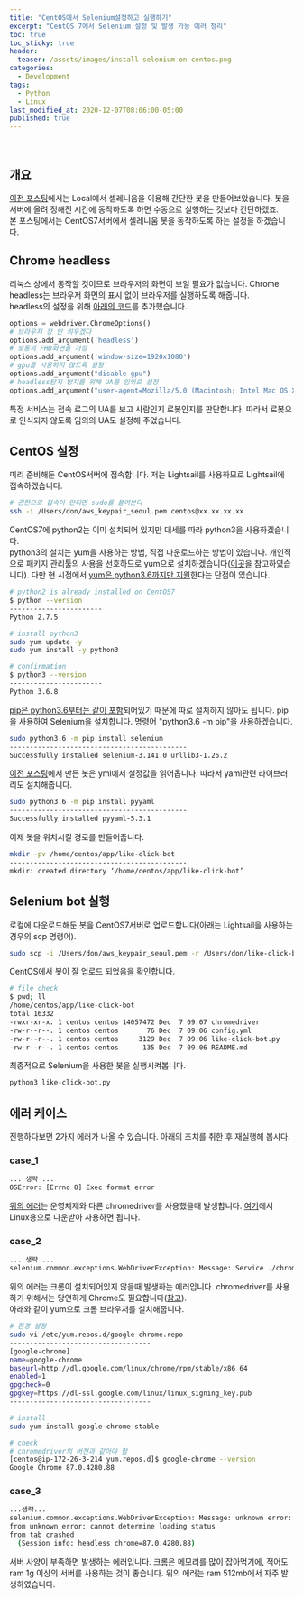 ```yaml
---
title: "CentOS에서 Selenium설정하고 실행하기"
excerpt: "CentOS 7에서 Selenium 설정 및 발생 가능 에러 정리"
toc: true
toc_sticky: true
header:
  teaser: /assets/images/install-selenium-on-centos.png
categories:
  - Development 
tags:
  - Python
  - Linux
last_modified_at: 2020-12-07T08:06:00-05:00
published: true
---
```

<script src="https://ads-partners.coupang.com/g.js"></script>
<script>
	new PartnersCoupang.G({ id:368772 });
</script>  
<br>

## 개요
[이전 포스팅](https://donggyuu.github.io/development/like-click-bot)에서는 Local에서 셀레니움을 이용해 간단한 봇을 만들어보았습니다. 봇을 서버에 올려 정해진 시간에 동작하도록 하면 수동으로 실행하는 것보다 간단하겠죠.   
본 포스팅에서는 CentOS7서버에서 셀레니움 봇을 동작하도록 하는 설정을 하겠습니다.

## Chrome headless
리눅스 상에서 동작할 것이므로 브라우저의 화면이 보일 필요가 없습니다. Chrome headless는 브라우저 화면의 표시 없이 브라우저를 실행하도록 해줍니다.   
headless의 설정을 위해 [아래의 코드](https://github.com/donggyuu/like-click-bot/blob/master/like-click-bot.py#L70)를 추가했습니다.   
```python
options = webdriver.ChromeOptions()
# 브라우저 창 안 띄우겠다
options.add_argument('headless')
# 보통의 FHD화면을 가정
options.add_argument('window-size=1920x1080')
# gpu를 사용하지 않도록 설정
options.add_argument("disable-gpu")
# headless탐지 방지를 위해 UA를 임의로 설정
options.add_argument("user-agent=Mozilla/5.0 (Macintosh; Intel Mac OS X 10_12_6)")
```
특정 서비스는 접속 로그의 UA를 보고 사람인지 로봇인지를 판단합니다. 따라서 로봇으로 인식되지 않도록 임의의 UA도 설정해 주었습니다. 

## CentOS 설정
미리 준비해둔 CentOS서버에 접속합니다. 저는 Lightsail를 사용하므로 Lightsail에 접속하겠습니다.
```bash
# 권한으로 접속이 안되면 sudo를 붙여본다
ssh -i /Users/don/aws_keypair_seoul.pem centos@xx.xx.xx.xx
```

CentOS7에 python2는 이미 설치되어 있지만 대세를 따라  python3을 사용하겠습니다.  
python3의 설치는 yum을 사용하는 방법, 직접 다운로드하는 방법이 있습니다. 개인적으로 패키지 관리툴의 사용을 선호하므로 yum으로 설치하겠습니다([이곳](https://www.liquidweb.com/kb/how-to-install-python-3-on-centos-7/)을 참고하였습니다). 다만 현 시점에서 [yum은 python3.6까지만 지원](https://stackoverflow.com/questions/50408941/recommended-way-to-install-pip3-on-centos7)한다는 단점이 있습니다.   

```bash
# python2 is already installed on CentOS7
$ python --version
-----------------------
Python 2.7.5

# install python3
sudo yum update -y
sudo yum install -y python3

# confirmation
$ python3 --version
-----------------------
Python 3.6.8
```

[pip은 python3.6부터는 같이 포함](https://linuxize.com/post/how-to-install-pip-on-centos-7)되어있기 때문에 따로 설치하지 않아도 됩니다. 
pip을 사용하여 Selenium을 설치합니다. 명령어 "python3.6 -m pip"을 사용하겠습니다. 

```bash
sudo python3.6 -m pip install selenium
--------------------------------------------
Successfully installed selenium-3.141.0 urllib3-1.26.2
```
[이전 포스팅](https://donggyuu.github.io/development/like-click-bot)에서 만든 봇은 yml에서 설정값을 읽어옵니다. 따라서 yaml관련 라이브러리도 설치해줍니다. 
```bash
sudo python3.6 -m pip install pyyaml
--------------------------------------------
Successfully installed pyyaml-5.3.1
```

이제 봇을 위치시킬 경로를 만들어줍니다.
```bash
mkdir -pv /home/centos/app/like-click-bot
--------------------------------------------
mkdir: created directory ‘/home/centos/app/like-click-bot’
```

## Selenium bot 실행
로컬에 다운로드해둔 봇을 CentOS7서버로 업로드합니다(아래는 Lightsail을 사용하는 경우의 scp 명령어).   
```bash
sudo scp -i /Users/don/aws_keypair_seoul.pem -r /Users/don/like-click-bot centos@xx.xx.xx.x:/home/centos/app/
```

CentOS에서 봇이 잘 업로드 되었음을 확인합니다.  
```bash
# file check
$ pwd; ll
/home/centos/app/like-click-bot
total 16332
-rwxr-xr-x. 1 centos centos 14057472 Dec  7 09:07 chromedriver
-rw-r--r--. 1 centos centos       76 Dec  7 09:06 config.yml
-rw-r--r--. 1 centos centos     3129 Dec  7 09:06 like-click-bot.py
-rw-r--r--. 1 centos centos      135 Dec  7 09:06 README.md
```

최종적으로 Selenium을 사용한 봇을 실행시켜봅니다. 
```bash
python3 like-click-bot.py
```

## 에러 케이스
진행하다보면 2가지 에러가 나올 수 있습니다. 아래의 조치를 취한 후 재실행해 봅시다.  

### case_1
```bash
... 생략 ...
OSError: [Errno 8] Exec format error
```
[위의 에러](https://stackoverflow.com/questions/38833589/oserror-errno-8-exec-format-error-selenium)는 운영체제와 다른 chromedriver를 사용했을때 발생합니다. [여기](https://sites.google.com/a/chromium.org/chromedriver/downloads)에서 Linux용으로 다운받아 사용하면 됩니다.

### case_2
```bash
... 생략 ...
selenium.common.exceptions.WebDriverException: Message: Service ./chromedriver unexpectedly exited. Status code was: 127
```
위의 에러는 크롬이 설치되어있지 않을때 발생하는 에러입니다. chromedriver를 사용하기 위해서는 당연하게 Chrome도 필요합니다([참고](https://blog.miyam.net/104)).  
아래와 같이 yum으로 크롬 브라우저를 설치해줍니다.
```bash
# 환경 설정
sudo vi /etc/yum.repos.d/google-chrome.repo
-----------------------------------
[google-chrome] 
name=google-chrome
baseurl=http://dl.google.com/linux/chrome/rpm/stable/x86_64
enabled=1
gpgcheck=0
gpgkey=https://dl-ssl.google.com/linux/linux_signing_key.pub
-----------------------------------

# install
sudo yum install google-chrome-stable

# check
# chromedriver의 버전과 같아야 함
[centos@ip-172-26-3-214 yum.repos.d]$ google-chrome --version
Google Chrome 87.0.4280.88
```

### case_3
```bash
...생략...
selenium.common.exceptions.WebDriverException: Message: unknown error: session deleted because of page crash
from unknown error: cannot determine loading status
from tab crashed
  (Session info: headless chrome=87.0.4280.88)
```
서버 사양이 부족하면 발생하는 에러입니다. 크롬은 메모리를 많이 잡아먹기에, 적어도 ram 1g 이상의 서버를 사용하는 것이 좋습니다. 위의 에러는 ram 512mb에서 자주 발생하였습니다.  